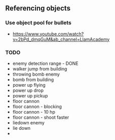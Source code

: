 ﻿## Referencing objects

### Use object pool for bullets
* https://www.youtube.com/watch?v=2bPd_dmqGuM&ab_channel=LlamAcademy

### TODO
* enemy detection range - DONE
* walker jump from building
* throwing bomb enemy
* bomb from building
* power up flying
* power up drop
* power up pickup
* floor cannon
* floor cannon - blocking
* floor cannon - 10 hp
* floor cannon - shoot faster
* liedown enemy
* lie down
* 